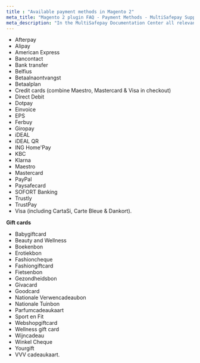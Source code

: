 ```yaml
---
title : "Available payment methods in Magento 2"
meta_title: "Magento 2 plugin FAQ - Payment Methods - MultiSafepay Support"		
meta_description: "In the MultiSafepay Documentation Center all relevant information regarding our Plugins and API. As well as Support pages for Payment Method, Tools and General Questions. You can also find the contact details of our Support Team and Integration Team."
---
```

+ Afterpay
+ Alipay
+ American Express
+ Bancontact
+ Bank transfer
+ Belfius
+ Betaalnaontvangst
+ Betaalplan
+ Credit cards (combine Maestro, Mastercard & Visa in checkout)
+ Direct Debit
+ Dotpay
+ Einvoice
+ EPS
+ Ferbuy
+ Giropay
+ iDEAL
+ iDEAL QR
+ ING Home'Pay
+ KBC
+ Klarna
+ Maestro
+ Mastercard
+ PayPal
+ Paysafecard
+ SOFORT Banking
+ Trustly
+ TrustPay
+ Visa (including CartaSi, Carte Bleue & Dankort).

__Gift cards__

+ Babygiftcard
+ Beauty and Wellness
+ Boekenbon
+ Erotiekbon
+ Fashioncheque
+ Fashiongiftcard
+ Fietsenbon
+ Gezondheidsbon
+ Givacard
+ Goodcard
+ Nationale Verwencadeaubon
+ Nationale Tuinbon
+ Parfumcadeaukaart
+ Sport en Fit
+ Webshopgiftcard
+ Wellness gift card
+ Wijncadeau
+ Winkel Cheque
+ Yourgift
+ VVV cadeaukaart.
